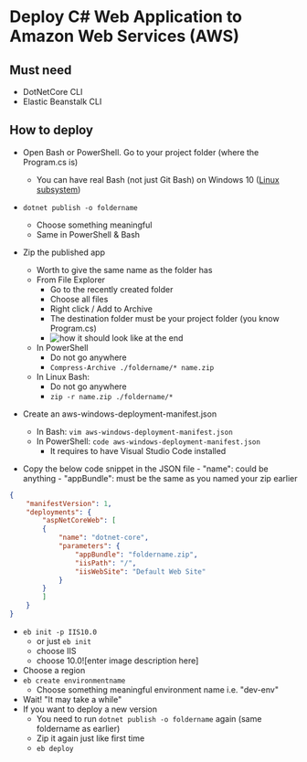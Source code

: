 # Deploy C# Web Application to Amazon Web Services (AWS)


Must need
--------------
- DotNetCore CLI
- Elastic Beanstalk CLI

How to deploy 
----------------

 - Open Bash or PowerShell. Go to your project folder (where the Program.cs is)
    - You can have real Bash (not just Git Bash) on Windows 10 (<a href="https://msdn.microsoft.com/en-us/commandline/wsl/install-win10">Linux subsystem</a>)
 - `dotnet publish -o foldername`
    - Choose something meaningful
    - Same in PowerShell & Bash
 - Zip the published app
	- Worth to give the same name as the folder has
    - From File Explorer
	    - Go to the recently created folder
	    - Choose all files
	    - Right click / Add to Archive
	    - The destination folder must be your project folder (you know Program.cs)
	    - ![how it should look like at the end](https://lh3.googleusercontent.com/-JXPKTFAZ22jlUgPfpi4MEdZ6Y5ojV6Aqds_nEtiZSNRQk092hH9BBr0kKdmdp4UKfANsXK8_DmV=s0 "zip.jpg")
    - In PowerShell
	    - Do not go anywhere
	    - `Compress-Archive ./foldername/* name.zip`
    - In Linux Bash:
	    - Do not go anywhere 
	    - `zip -r name.zip ./foldername/*`

 - Create an aws-windows-deployment-manifest.json
	 - In Bash: `vim aws-windows-deployment-manifest.json`
	 - In PowerShell: `code aws-windows-deployment-manifest.json`
	    - It requires to have Visual Studio Code installed
- Copy the below code snippet in the JSON file
        - "name": could be anything
        - "appBundle": must be the same as you named your zip earlier

```json
{
    "manifestVersion": 1,
    "deployments": {
        "aspNetCoreWeb": [
        {
            "name": "dotnet-core",
            "parameters": {
                "appBundle": "foldername.zip",
                "iisPath": "/",
                "iisWebSite": "Default Web Site"
            }
        }
        ]
    }
}
```

 - `eb init -p IIS10.0`
	 - or just `eb init`
	 - choose IIS
	 - choose 10.0![enter image description here]
 - Choose a region
 - `eb create environmentname`
    - Choose something meaningful environment name i.e. "dev-env"
 - Wait! "It may take a while"
 - If you want to deploy a new version
    - You need to run `dotnet publish -o foldername` again (same foldername as earlier)
    - Zip it again just like first time
    - `eb deploy`